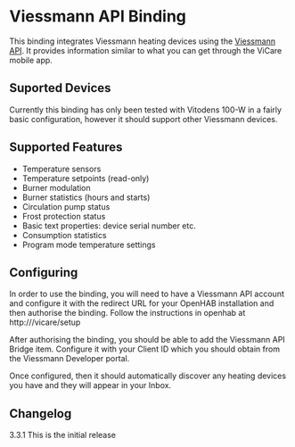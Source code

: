 Viessmann API Binding
=====================

This binding integrates Viessmann heating devices using the [Viessmann API](https://developer.viessmann.com/start.html).
It provides information similar to what you can get through the ViCare mobile app.

Suported Devices
----------------

Currently this binding has only been tested with Vitodens 100-W in a fairly
basic configuration, however it should support other Viessmann devices.

Supported Features
------------------

* Temperature sensors
* Temperature setpoints (read-only)
* Burner modulation
* Burner statistics (hours and starts)
* Circulation pump status
* Frost protection status
* Basic text properties: device serial number etc.
* Consumption statistics
* Program mode temperature settings

Configuring
-----------

In order to use the binding, you will need to have a Viessmann API account and
configure it with the redirect URL for your OpenHAB installation and then authorise 
the binding. Follow the instructions in openhab at http://<Your OpenHAB>/vicare/setup

After authorising the binding, you should be able to add the Viessmann API Bridge item.
Configure it with your Client ID which you should obtain from the Viessmann Developer
portal.

Once configured, then it should automatically discover any heating devices you have
and they will appear in your Inbox.


Changelog
---------

3.3.1 This is the initial release

